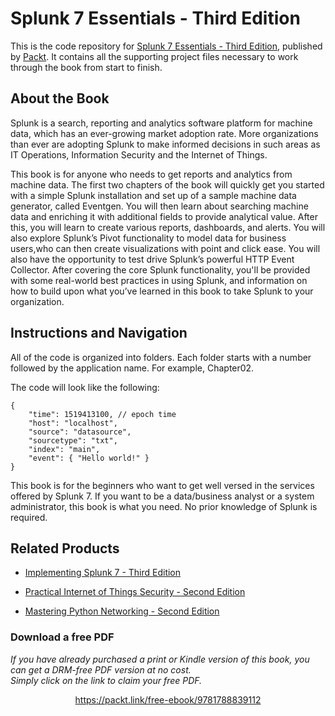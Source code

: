 # Splunk 7 Essentials - Third Edition
This is the code repository for [Splunk 7 Essentials - Third Edition](https://www.packtpub.com/big-data-and-business-intelligence/splunk-7-essentials-third-edition?utm_source=github&utm_medium=repository&utm_campaign=9781788839112), published by [Packt](https://www.packtpub.com/?utm_source=github). It contains all the supporting project files necessary to work through the book from start to finish.
## About the Book
Splunk is a search, reporting and analytics software platform for machine data, which has an ever-growing market adoption rate. More organizations than ever are adopting Splunk to make informed decisions in such areas as IT Operations, Information Security and the Internet of Things.

This book is for anyone who needs to get reports and analytics from machine data. The first two chapters of the book will quickly get you started with a simple Splunk installation and set up of a sample machine data generator, called Eventgen. You will then learn about searching machine data and enriching it with additional fields to provide analytical value. After this, you will learn to create various reports, dashboards, and alerts. You will also explore Splunk’s Pivot functionality to model data for business users,who can then create visualizations with point and click ease. You will also have the opportunity to test drive Splunk’s powerful HTTP Event Collector. After covering the core Splunk functionality, you'll be provided with some real-world best practices in using Splunk, and information on how to build upon what you’ve learned in this book to take Splunk to your organization.


## Instructions and Navigation
All of the code is organized into folders. Each folder starts with a number followed by the application name. For example, Chapter02.



The code will look like the following:
```
{
    "time": 1519413100, // epoch time
    "host": "localhost",
    "source": "datasource",
    "sourcetype": "txt",
    "index": "main",
    "event": { "Hello world!" }
}
```

This book is for the beginners who want to get well versed in the services offered by Splunk 7. If you want to be a data/business analyst or a system administrator, this book is what you need. No prior knowledge of Splunk is required.

## Related Products
* [Implementing Splunk 7 - Third Edition](https://www.packtpub.com/big-data-and-business-intelligence/implementing-splunk-7-third-edition?utm_source=github&utm_medium=repository&utm_campaign=9781788836289)

* [Practical Internet of Things Security - Second Edition](https://www.packtpub.com/hardware-and-creative/practical-internet-things-security-second-edition?utm_source=github&utm_medium=repository&utm_campaign=9781788625821)

* [Mastering Python Networking - Second Edition](https://www.packtpub.com/networking-and-servers/mastering-python-networking-second-edition?utm_source=github&utm_medium=repository&utm_campaign=9781789135992)

### Download a free PDF

 <i>If you have already purchased a print or Kindle version of this book, you can get a DRM-free PDF version at no cost.<br>Simply click on the link to claim your free PDF.</i>
<p align="center"> <a href="https://packt.link/free-ebook/9781788839112">https://packt.link/free-ebook/9781788839112 </a> </p>